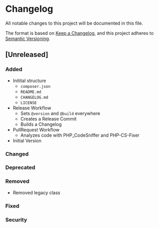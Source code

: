 # Changelog
All notable changes to this project will be documented in this file.

The format is based on [Keep a Changelog](https://keepachangelog.com/en/1.0.0/),
and this project adheres to [Semantic Versioning](https://semver.org/spec/v2.0.0.html).

## [Unreleased]
### Added
- Initital structure
  - `composer.json` 
  - `README.md`
  - `CHANGELOG.md`
  - `LICENSE`
- Release Workflow
  - Sets `@version` and `@build` everywhere
  - Creates a Release Commit
  - Builds a Changelog
- PullRequest Workflow
  - Analyzes code with PHP_CodeSniffer and PHP-CS-Fixer
- Initial Version
### Changed
### Deprecated
### Removed
- Removed legacy class
### Fixed
### Security